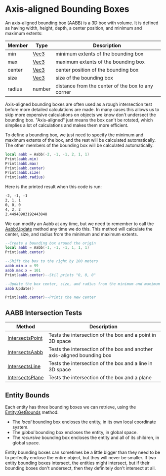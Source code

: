 # Axis-aligned Bounding Boxes

An axis-aligned bounding box (AABB) is a 3D box with volume. It is defined as having width, height, depth, a center position, and minimum and maximum extents:

| Member | Type | Description |
|---|---|---|
| min | [Vec3](Vec3.md) | minimum extents of the bounding box |
| max | [Vec3](Vec3.md) | maximum extents of the bounding box |
| center | [Vec3](Vec3.md) | center position of the bounding box |
| size | [Vec3](Vec3.md) | size of the bounding box |
| radius | number | distance from the center of the box to any corner |

Axis-aligned bounding boxes are often used as a rough intersection test before more detailed calculations are made. In many cases this allows us to skip more expensive calculations on objects we know don't undersect the bounding box. "Axis-aligned" just means the box can't be rotated, which simplies a lot of calculations and makes them more efficient.

To define a bounding box, we just need to specify the minimum and maximum extents of the box, and the rest will be calculated automatically. The other members of the bounding box will be calculated automatically.

```lua
local aabb = Aabb(-2, -1, -1, 2, 1, 1)
Print(aabb.min)
Print(aabb.max)
Print(aabb.center)
Print(aabb.size)
Print(aabb.radius)
```

Here is the printed result when this code is run:

```txt
-2, -1, -1
2, 1, 1
0, 0, 0
4, 2, 2
2.44948983192443848
```

We can modify an Aabb at any time, but we need to remember to call the [Aabb:Update](Aabb_Update.md) method any time we do this. This method will calculate the center, size, and radius from the minimum and maximum extents.

```lua
--Create a bounding box around the origin
local aabb = Aabb(-1, -1, -1, 1, 1, 1)
Print(aabb.center)

--Shift the box to the right by 100 meters
aabb.min.x = 99
aabb.max.x = 101
Print(aabb.center)--Stil prints "0, 0, 0"

--Update the box center, size, and radius from the minimum and maximum extents
aabb:Update()

Print(aabb.center)--Prints the new center
```

## AABB Intersection Tests

| Method | Description |
|---|---|
| [IntersectsPoint](Aabb_IntersectsPoint.md) | Tests the intersection of the box and a point in 3D space |
| [IntersectsAabb](Aabb_IntersectsAabb.md) | Tests the intersection of the box and another axis-aligned bounding box |
| [IntersectsLine](Aabb_IntersectsLine.md) | Tests the intersection of the box and a line in 3D space |
| [IntersectsPlane](Aabb_IntersectsPlane.md) | Tests the intersection of the box and a plane |

## Entity Bounds

Each entity has three bounding boxes we can retrieve, using the [Entity:GetBounds](Entity_GetBounds,md) method.

- The *local* bounding box encloses the entity, in its own local coordinate system.
- The *global* bounding box encloses the entity, in global space.
- The *recursive* bounding box encloses the entity and all of its children, in global space.

Entity bounding boxes can sometimes be a little bigger than they need to be to perfectly enclose the entire object, but they will never be smaller. If two entity bounding boxes intersect, the entities might intersect, but if their bounding boxes don't undersect, then they definitely don't intersect at all.
